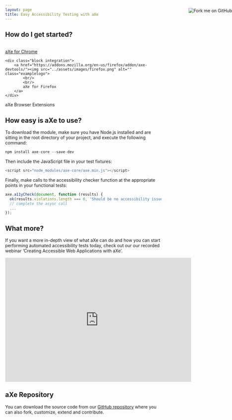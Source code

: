 ```yaml
---
layout: page
title: Easy Accessibility Testing with aXe
---
```


<!-- including screencasts, links to Deque U. examples with aXe analysis -->

<a href="https://github.com/dequelabs/axe-core" target="_blank" title="Fork me on GitHub"><img style="position: absolute; top: 80px; right: 0; border: 0;" src="https://camo.githubusercontent.com/38ef81f8aca64bb9a64448d0d70f1308ef5341ab/68747470733a2f2f73332e616d617a6f6e6177732e636f6d2f6769746875622f726962626f6e732f666f726b6d655f72696768745f6461726b626c75655f3132313632312e706e67" alt="Fork me on GitHub" data-canonical-src="https://s3.amazonaws.com/github/ribbons/forkme_right_darkblue_121621.png"></a>

## How do I get started?

<div class="allblocks">
	<div class="block integration">
		<a href="https://chrome.google.com/webstore/detail/axe/lhdoppojpmngadmnindnejefpokejbdd"><img src="../assets/images/chrome.png" alt="" class="examplelogo">
	  	<br/>
	    <br/>
	    aXe for Chrome
	  </a>
	</div>

	<div class="block integration">
		<a href="https://addons.mozilla.org/en-us/firefox/addon/axe-devtools/"><img src="../assets/images/firefox.png" alt="" class="examplelogo"> 
			<br/>
			<br/>
			aXe for Firefox
		</a>	
	</div>
</div>

<div class="browser">aXe Browser Extensions</div>


## How easy is aXe to use?
To download the module, make sure you have Node.js installed and are sitting in the root directory of your project, and execute the following command:

```javascript
npm install axe-core --save-dev
```

Then include the JavaScript file in your test fixtures:

```javascript
<script src="node_modules/axe-core/axe.min.js"></script>
```

Finally, make calls to the accessibility checker function at the appropriate points in your functional tests:

```javascript
axe.a11yCheck(document, function (results) {
  ok(results.violations.length === 0, 'Should be no accessibility issues');
  // complete the async call
  ...
});
```

## What more?

If you want a more in-depth view of what aXe can do and how you can start performing automated accessibility tests today, check out our our recorded webinar ‘Creating Accessible Web Applications with aXe’.

<iframe width="600" height="400" src="https://www.youtube.com/embed/C1d278Inrl4" frameborder="0" allowfullscreen title="Webinar Creating AccessibleWeb Applications with aXe"></iframe>

## aXe Repository
You can download the source code from our [GitHub repository](https://github.com/dequelabs/axe-core) where you can also fork, customize, extend and contribute.
